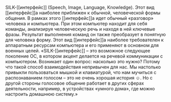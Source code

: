 SILK-[[интерфейс]] (Speech, Image, Language, Knowledge). Этот вид [[интерфейс]]а наиболее приближен к обычной, человеческой формы общения. В рамках этого [[интерфейс]]а идет обычный «разговор» человека и компьютера. При этом компьютер находит для себя команды, анализируя человеческую речь и находя в ней ключевые фразы. Результат выполнения команд он также преобразует в понятную для человека форму. Этот вид [[интерфейс]]а наиболее требователен к аппаратным ресурсам компьютера и его применяют в основном для военных целей.
«SILK-[[интерфейс]] – это возможное следующее поколение ОС, в котором акцент делается на речевой коммуникации с компьютером. Возникает один вопрос: насколько это нужно? Потому что такой способ взаимодействия непривычен для нас. Мы настолько привыкли пользоваться мышкой и клавиатурой, что нам мучиться с распознаванием голосом – это не очень хорошая история ☺. Но с другой стороны голосовое общение работает в других сферах деятельности, например, в устройствах «умного дома», где можно настроить домашнюю систему.»